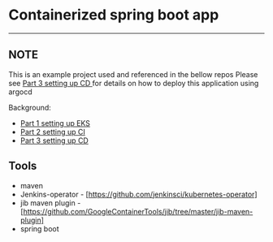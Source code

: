 
#  Containerized spring boot app 

---
## NOTE

This is an example project used and referenced in the bellow repos
Please see [Part 3 setting up CD ](https://github.com/bbdsoftware/eks-argo-cd) for details on how to deploy this application using argocd 

Background:

* [Part 1 setting up EKS ](https://github.com/bbdsoftware/eks-bootstrap)
* [Part 2 setting up CI](https://github.com/bbdsoftware/eks-jenkins-ci)
* [Part 3 setting up CD ](https://github.com/bbdsoftware/eks-argo-cd)


## Tools
- maven
- Jenkins-operator  - [https://github.com/jenkinsci/kubernetes-operator]
- jib maven plugin -  [https://github.com/GoogleContainerTools/jib/tree/master/jib-maven-plugin]
- spring boot
  

  
  


